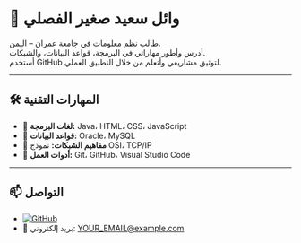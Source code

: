 # 👤 وائل سعيد صغير الفصلي

طالب نظم معلومات في جامعة عمران – اليمن.  
أدرس وأطور مهاراتي في البرمجة، قواعد البيانات، والشبكات.  
أستخدم GitHub لتوثيق مشاريعي وأتعلم من خلال التطبيق العملي.

---

## 🛠 المهارات التقنية

- 🔹 **لغات البرمجة:** Java، HTML، CSS، JavaScript  
- 🔹 **قواعد البيانات:** Oracle، MySQL  
- 🔹 **مفاهيم الشبكات:** نموذج OSI، TCP/IP  
- 🔹 **أدوات العمل:** Git، GitHub، Visual Studio Code  

---

## 📫 التواصل

- [![GitHub](https://img.shields.io/badge/GitHub-Profile-black?logo=github)](https://github.com/USERNAME)  
- 📧 بريد إلكتروني: YOUR_EMAIL@example.com
